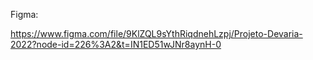 Figma:

https://www.figma.com/file/9KlZQL9sYthRiqdnehLzpj/Projeto-Devaria-2022?node-id=226%3A2&t=IN1ED51wJNr8aynH-0